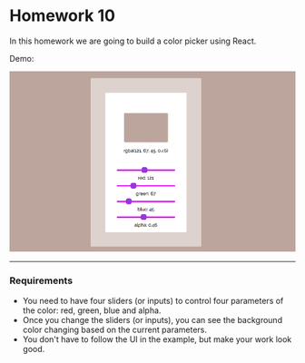 # Homework 10

In this homework we are going to build a color picker using React.

Demo:

![Example](../diagram/dist/color-picker.gif)

---

### Requirements

* You need to have four sliders (or inputs) to control four parameters of the color: red, green, blue and alpha.
* Once you change the sliders (or inputs), you can see the background color changing based on the current parameters.
* You don't have to follow the UI in the example, but make your work look good.

